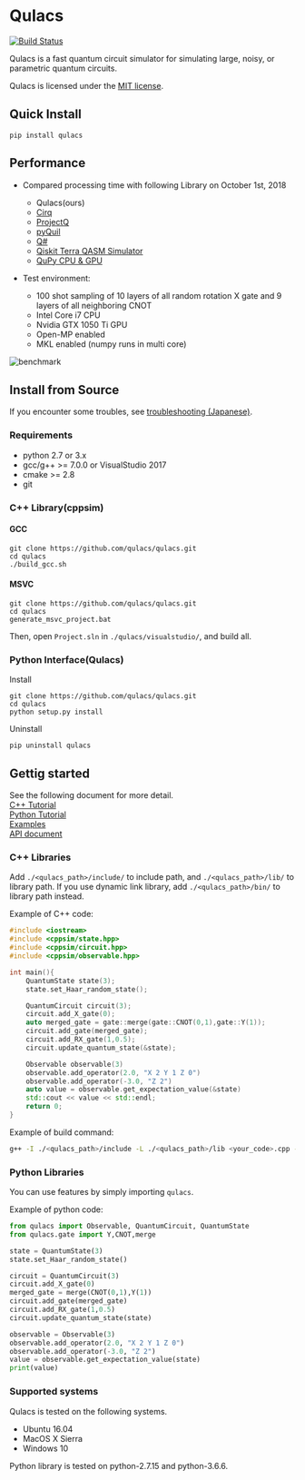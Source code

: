  
# Qulacs
[![Build Status](https://travis-ci.org/qulacs/qulacs.svg?branch=master)](https://travis-ci.org/qulacs/qulacs)

Qulacs is a fast quantum circuit simulator for simulating large, noisy, or parametric quantum circuits.

Qulacs is licensed under the [MIT license](https://github.com/qulacs/qulacs/blob/master/LICENSE).

## Quick Install

```pip install qulacs```



## Performance
- Compared processing time with following Library on October 1st, 2018
    - Qulacs(ours)
    - [Cirq](https://github.com/quantumlib/Cirq)
    - [ProjectQ](https://github.com/ProjectQ-Framework/ProjectQ)
    - [pyQuil](https://github.com/rigetticomputing/pyquil)
    - [Q#](https://github.com/Microsoft/Quantum)
    - [Qiskit Terra QASM Simulator](https://github.com/Qiskit/qiskit-terra/tree/master/src/qasm-simulator-cpp)
    - [QuPy CPU & GPU](https://github.com/ken-nakanishi/qupy)

- Test environment:
    - 100 shot sampling of 10 layers of all random rotation X gate and 9 layers of all neighboring CNOT
    - Intel Core i7 CPU
    - Nvidia GTX 1050 Ti GPU
    - Open-MP enabled
    - MKL enabled (numpy runs in multi core)
    
![benchmark](http://www.qunasys.com/wp-content/uploads/2018/10/plot_2.png)

## Install from Source
If you encounter some troubles, see [troubleshooting (Japanese)](http://qulacs.org/md_4__trouble_shooting.html).

### Requirements

- python 2.7 or 3.x
- gcc/g++ >= 7.0.0 or VisualStudio 2017
- cmake >= 2.8
- git

### C++ Library(cppsim)

#### GCC
```
git clone https://github.com/qulacs/qulacs.git
cd qulacs
./build_gcc.sh
```

#### MSVC
```
git clone https://github.com/qulacs/qulacs.git
cd qulacs
generate_msvc_project.bat
```
Then, open `Project.sln` in `./qulacs/visualstudio/`, and build all.

### Python Interface(Qulacs)

Install
```
git clone https://github.com/qulacs/qulacs.git
cd qulacs
python setup.py install
```

Uninstall
```
pip uninstall qulacs
```

## Gettig started

See the following document for more detail.  
[C++ Tutorial](http://qulacs.org/md_2__tutorial__c_p_p.html)  
[Python Tutorial](http://qulacs.org/md_3__tutorial_python.html)   
[Examples](https://github.com/qulacs/quantum-circuits)  
[API document](http://qulacs.org/annotated.html)   

### C++ Libraries

Add `./<qulacs_path>/include/` to include path, and `./<qulacs_path>/lib/` to library path. If you use dynamic link library, add `./<qulacs_path>/bin/` to library path instead.


Example of C++ code:
```cpp
#include <iostream>
#include <cppsim/state.hpp>
#include <cppsim/circuit.hpp>
#include <cppsim/observable.hpp>

int main(){
    QuantumState state(3);
    state.set_Haar_random_state();

    QuantumCircuit circuit(3);
    circuit.add_X_gate(0);
    auto merged_gate = gate::merge(gate::CNOT(0,1),gate::Y(1));
    circuit.add_gate(merged_gate);
    circuit.add_RX_gate(1,0.5);
    circuit.update_quantum_state(&state);

    Observable observable(3)
    observable.add_operator(2.0, "X 2 Y 1 Z 0")
    observable.add_operator(-3.0, "Z 2")
    auto value = observable.get_expectation_value(&state)
    std::cout << value << std::endl;
    return 0;
}
```

Example of build command:
```sh
g++ -I ./<qulacs_path>/include -L ./<qulacs_path>/lib <your_code>.cpp -lcppsim.so
```

### Python Libraries
You can use features by simply importing `qulacs`.

Example of python code:
```python
from qulacs import Observable, QuantumCircuit, QuantumState
from qulacs.gate import Y,CNOT,merge

state = QuantumState(3)
state.set_Haar_random_state()

circuit = QuantumCircuit(3)
circuit.add_X_gate(0)
merged_gate = merge(CNOT(0,1),Y(1))
circuit.add_gate(merged_gate)
circuit.add_RX_gate(1,0.5)
circuit.update_quantum_state(state)

observable = Observable(3)
observable.add_operator(2.0, "X 2 Y 1 Z 0")
observable.add_operator(-3.0, "Z 2")
value = observable.get_expectation_value(state)
print(value)
```

### Supported systems
Qulacs is tested on the following systems.

- Ubuntu 16.04
- MacOS X Sierra
- Windows 10

Python library is tested on python-2.7.15 and python-3.6.6.
